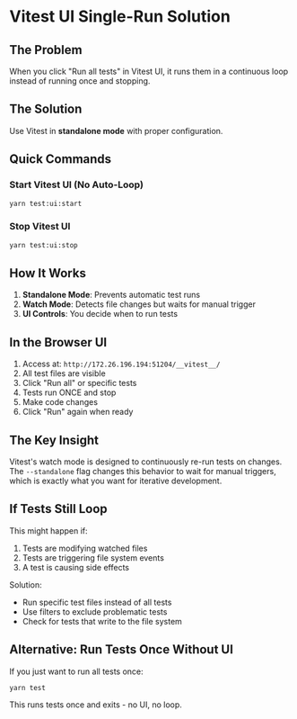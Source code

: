 # Vitest UI Single-Run Solution

## The Problem
When you click "Run all tests" in Vitest UI, it runs them in a continuous loop instead of running once and stopping.

## The Solution
Use Vitest in **standalone mode** with proper configuration.

## Quick Commands

### Start Vitest UI (No Auto-Loop)
```bash
yarn test:ui:start
```

### Stop Vitest UI
```bash
yarn test:ui:stop
```

## How It Works

1. **Standalone Mode**: Prevents automatic test runs
2. **Watch Mode**: Detects file changes but waits for manual trigger
3. **UI Controls**: You decide when to run tests

## In the Browser UI

1. Access at: `http://172.26.196.194:51204/__vitest__/`
2. All test files are visible
3. Click "Run all" or specific tests
4. Tests run ONCE and stop
5. Make code changes
6. Click "Run" again when ready

## The Key Insight

Vitest's watch mode is designed to continuously re-run tests on changes. The `--standalone` flag changes this behavior to wait for manual triggers, which is exactly what you want for iterative development.

## If Tests Still Loop

This might happen if:
1. Tests are modifying watched files
2. Tests are triggering file system events
3. A test is causing side effects

Solution:
- Run specific test files instead of all tests
- Use filters to exclude problematic tests
- Check for tests that write to the file system

## Alternative: Run Tests Once Without UI

If you just want to run all tests once:
```bash
yarn test
```

This runs tests once and exits - no UI, no loop.